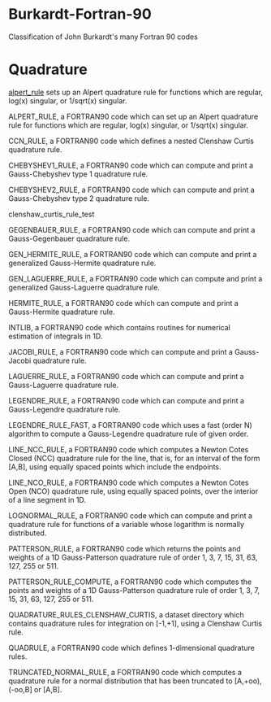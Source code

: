 # Burkardt-Fortran-90
Classification of John Burkardt's many Fortran 90 codes

# Quadrature
[alpert_rule](https://people.sc.fsu.edu/~jburkardt/f_src/alpert_rule/alpert_rule.html) sets up an Alpert quadrature rule for functions which are regular, log(x) singular, or 1/sqrt(x) singular.

ALPERT_RULE, a FORTRAN90 code which can set up an Alpert quadrature rule for functions which are regular, log(x) singular, or 1/sqrt(x) singular.

CCN_RULE, a FORTRAN90 code which defines a nested Clenshaw Curtis quadrature rule.

CHEBYSHEV1_RULE, a FORTRAN90 code which can compute and print a Gauss-Chebyshev type 1 quadrature rule.

CHEBYSHEV2_RULE, a FORTRAN90 code which can compute and print a Gauss-Chebyshev type 2 quadrature rule.

clenshaw_curtis_rule_test

GEGENBAUER_RULE, a FORTRAN90 code which can compute and print a Gauss-Gegenbauer quadrature rule.

GEN_HERMITE_RULE, a FORTRAN90 code which can compute and print a generalized Gauss-Hermite quadrature rule.

GEN_LAGUERRE_RULE, a FORTRAN90 code which can compute and print a generalized Gauss-Laguerre quadrature rule.

HERMITE_RULE, a FORTRAN90 code which can compute and print a Gauss-Hermite quadrature rule.

INTLIB, a FORTRAN90 code which contains routines for numerical estimation of integrals in 1D.

JACOBI_RULE, a FORTRAN90 code which can compute and print a Gauss-Jacobi quadrature rule.

LAGUERRE_RULE, a FORTRAN90 code which can compute and print a Gauss-Laguerre quadrature rule.

LEGENDRE_RULE, a FORTRAN90 code which can compute and print a Gauss-Legendre quadrature rule.

LEGENDRE_RULE_FAST, a FORTRAN90 code which uses a fast (order N) algorithm to compute a Gauss-Legendre quadrature rule of given order.

LINE_NCC_RULE, a FORTRAN90 code which computes a Newton Cotes Closed (NCC) quadrature rule for the line, that is, for an interval of the form [A,B], using equally spaced points which include the endpoints.

LINE_NCO_RULE, a FORTRAN90 code which computes a Newton Cotes Open (NCO) quadrature rule, using equally spaced points, over the interior of a line segment in 1D.

LOGNORMAL_RULE, a FORTRAN90 code which can compute and print a quadrature rule for functions of a variable whose logarithm is normally distributed.

PATTERSON_RULE, a FORTRAN90 code which returns the points and weights of a 1D Gauss-Patterson quadrature rule of order 1, 3, 7, 15, 31, 63, 127, 255 or 511.

PATTERSON_RULE_COMPUTE, a FORTRAN90 code which computes the points and weights of a 1D Gauss-Patterson quadrature rule of order 1, 3, 7, 15, 31, 63, 127, 255 or 511.

QUADRATURE_RULES_CLENSHAW_CURTIS, a dataset directory which contains quadrature rules for integration on [-1,+1], using a Clenshaw Curtis rule.

QUADRULE, a FORTRAN90 code which defines 1-dimensional quadrature rules.

TRUNCATED_NORMAL_RULE, a FORTRAN90 code which computes a quadrature rule for a normal distribution that has been truncated to [A,+oo), (-oo,B] or [A,B].
